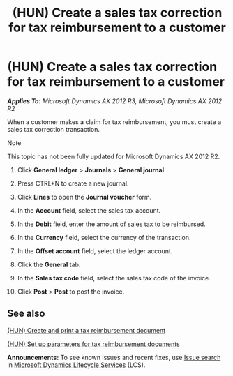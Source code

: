 ﻿---
title: (HUN) Create a sales tax correction for tax reimbursement to a customer
TOCTitle: (HUN) Create a sales tax correction for tax reimbursement to a customer
ms:assetid: 9d565fe6-1463-4e41-bfe0-af0964d62181
ms:mtpsurl: https://technet.microsoft.com/en-us/library/JJ664338(v=AX.60)
ms:contentKeyID: 49385426
ms.date: 04/18/2014
mtps_version: v=AX.60
---

# (HUN) Create a sales tax correction for tax reimbursement to a customer 


_**Applies To:** Microsoft Dynamics AX 2012 R3, Microsoft Dynamics AX 2012 R2_

When a customer makes a claim for tax reimbursement, you must create a sales tax correction transaction.


> [!NOTE]
> <P>This topic has not been fully updated for Microsoft Dynamics AX 2012 R2.</P>



1.  Click **General ledger** \> **Journals** \> **General journal**.

2.  Press CTRL+N to create a new journal.

3.  Click **Lines** to open the **Journal voucher** form.

4.  In the **Account** field, select the sales tax account.

5.  In the **Debit** field, enter the amount of sales tax to be reimbursed.

6.  In the **Currency** field, select the currency of the transaction.

7.  In the **Offset account** field, select the ledger account.

8.  Click the **General** tab.

9.  In the **Sales tax code** field, select the sales tax code of the invoice.

10. Click **Post** \> **Post** to post the invoice.

## See also

[(HUN) Create and print a tax reimbursement document](hun-create-and-print-a-tax-reimbursement-document.md)

[(HUN) Set up parameters for tax reimbursement documents](hun-set-up-parameters-for-tax-reimbursement-documents.md)

  
**Announcements:** To see known issues and recent fixes, use [Issue search](http://go.microsoft.com/fwlink/?linkid=389258) in [Microsoft Dynamics Lifecycle Services](http://go.microsoft.com/fwlink/?linkid=306505) (LCS).

